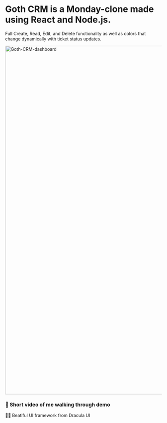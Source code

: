 # Goth CRM is a Monday-clone made using React and Node.js. 

Full Create, Read, Edit, and Delete functionality as well as colors that change dynamically with ticket status updates. 

<img width="1119" alt="Goth-CRM-dashboard" src="https://user-images.githubusercontent.com/36191945/226951409-42e8ec95-4363-48f1-8b24-1e0fdabf32c3.png">

### :movie_camera: Short video of me walking through demo
🧛‍♂️ Beatiful UI framework from Dracula UI
